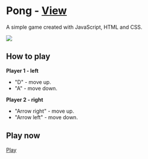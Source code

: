 # Pong - [View](https://pedro-isacss.github.io/portfolio/frontend/pong/index.html)
A simple game created with JavaScript, HTML and CSS.

<img src="https://i.pinimg.com/564x/4c/94/d3/4c94d37d6940cd5731d1b1499bcf9119.jpg" />

## How to play

**Player 1 - left**
  - "D" - move up.
  - "A" - move down.
  
**Player 2 - right**
  - "Arrow right" - move up.
  - "Arrow left" - move down.
  
## Play now
<a href="https://pedro-isacss.github.io/pong/">Play</a>
